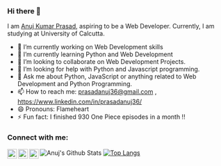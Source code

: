 ### Hi there 👋
I am [Anuj Kumar Prasad](https://anujkumarprasad.netlify.app), aspiring to be a Web Developer. Currently, I am studying at University of Calcutta.

<!--
**prasadanuj36/prasadanuj36** is a ✨ _special_ ✨ repository because its `README.md` (this file) appears on your GitHub profile. -->



- 🔭 I’m currently working on Web Development skills
- 🌱 I’m currently learning Python and Web Development
- 👯 I’m looking to collaborate on Web Development Projects.
- 🤔 I’m looking for help with Python and Javascript programming.
- 💬 Ask me about Python, JavaScript or anything related to Web Development and Python Programming.
- 📫 How to reach me: prasadanuj36@gmail.com , https://www.linkedin.com/in/prasadanuj36/
- 😄 Pronouns: Flameheart
- ⚡ Fun fact: I finished 930 One Piece episodes in a month !!

### Connect with me:

[<img align="left" alt="codeSTACKr | Twitter" width="22px" src="https://cdn.jsdelivr.net/npm/simple-icons@v3/icons/twitter.svg" />][twitter]
[<img align="left" alt="codeSTACKr | LinkedIn" width="22px" src="https://cdn.jsdelivr.net/npm/simple-icons@v3/icons/linkedin.svg" />][linkedin]
[<img align="left" alt="codeSTACKr | Instagram" width="22px" src="https://cdn.jsdelivr.net/npm/simple-icons@v3/icons/instagram.svg" />][instagram]


![Anuj's Github Stats](https://github-readme-stats.vercel.app/api?username=prasadanuj36&show_icons=true&theme=tokyonight)
 [![Top Langs](https://github-readme-stats.vercel.app/api/top-langs/?username=prasadanuj36&layout=compact&hide=ruby&langs_count=8&theme=tokyonight)](https://github.com/anuraghazra/github-readme-stats) 

<!-- [![willianrod's wakatime stats](https://github-readme-stats.vercel.app/api/wakatime?username=prasadanuj36)](https://github.com/anuraghazra/github-readme-stats)   -->

 

[linkedin]: https://linkedin.com/in/prasadanuj36
[twitter]: https://twitter.com/Anujflame
[instagram]: https://instagram.com/flameheart_anuj

